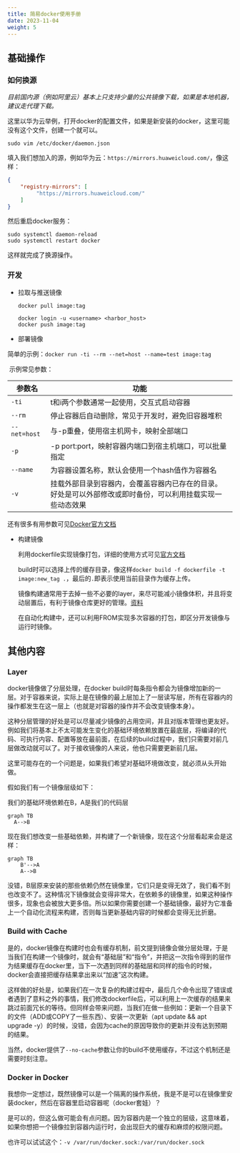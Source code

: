 ```yaml
---
title: 简易docker使用手册
date: 2023-11-04
weight: 5
---
```


## 基础操作

### 如何换源

*目前国内源（例如阿里云）基本上只支持少量的公共镜像下载，如果是本地机器，建议走代理下载。*

这里以华为云举例，打开docker的配置文件，如果是新安装的docker，这里可能没有这个文件，创建一个就可以。

~~~shell
sudo vim /etc/docker/daemon.json
~~~

填入我们想加入的源，例如华为云：`https://mirrors.huaweicloud.com/`，像这样：

~~~json
{
    "registry-mirrors": [ 
         "https://mirrors.huaweicloud.com/"
    ]
}
~~~

然后重启docker服务：

~~~shell
sudo systemctl daemon-reload
sudo systemctl restart docker
~~~

这样就完成了换源操作。

### 开发

* 拉取与推送镜像

  ~~~
  docker pull image:tag
  
  docker login -u <username> <harbor_host>
  docker push image:tag
  ~~~

* 部署镜像

​	简单的示例：`docker run -ti --rm --net=host --name=test image:tag`

​	示例常见参数：

| 参数名       | 功能                                                         |
| ------------ | ------------------------------------------------------------ |
| `-ti`        | t和i两个参数通常一起使用，交互式启动容器                     |
| `--rm`       | 停止容器后自动删除，常见于开发时，避免旧容器堆积             |
| `--net=host` | 与-p重叠，使用宿主机网卡，映射全部端口                       |
| `-p`         | -p port:port，映射容器内端口到宿主机端口，可以批量指定       |
| `--name`     | 为容器设置名称，默认会使用一个hash值作为容器名               |
| `-v`         | 挂载外部目录到容器内，会覆盖容器内已存在的目录。好处是可以外部修改或即时备份，可以利用挂载实现一些动态效果 |

还有很多有用参数可见[Docker官方文档](https://docs.docker.com/engine/reference/commandline/run/)

* 构建镜像

  利用dockerfile实现镜像打包，详细的使用方式可见[官方文档](https://docs.docker.com/engine/reference/builder/)

  build时可以选择上传的缓存目录，像这样`docker build -f dockerfile -t image:new_tag .`，最后的`.`即表示使用当前目录作为缓存上传。

  镜像构建通常用于去掉一些不必要的layer，来尽可能减小镜像体积，并且将变动层置后，有利于镜像仓库更好的管理。[资料](https://docs.docker.com/build/guide/layers/)

  在自动化构建中，还可以利用FROM实现多次容器的打包，即区分开发镜像与运行时镜像。

## 其他内容

### Layer

docker镜像做了分层处理，在docker build时每条指令都会为镜像增加新的一层。对于容器来说，实际上是在镜像的最上层加上了一层读写层，所有在容器内的操作都发生在这一层上（也就是对容器的操作并不会改变镜像本身）。

这种分层管理的好处是可以尽量减少镜像的占用空间，并且对版本管理也更友好。例如我们将基本上不太可能发生变化的基础环境依赖放置在最底层，将编译的代码、可执行内容、配置等放在最前面，在后续的build过程中，我们只需要对前几层做改动就可以了。对于接收镜像的人来说，他也只需要更新前几层。

这里可能存在的一个问题是，如果我们希望对基础环境做改变，就必须从头开始做。

假如我们有一个镜像层级如下：

我们的基础环境依赖在B，A是我们的代码层

```mermaid
graph TB
  A-->B
```

现在我们想改变一些基础依赖，并构建了一个新镜像，现在这个分层看起来会是这样：

~~~mermaid
graph TB
	B'-->A
	A-->B
~~~

没错，B层原来安装的那些依赖仍然在镜像里，它们只是变得无效了，我们看不到也改变不了。这种情况下镜像就会变得非常大，在依赖多的镜像里，如果这种操作很多，现象也会被放大更多倍。所以如果你需要创建一个基础镜像，最好为它准备上一个自动化流程来构建，否则每当更新基础内容的时候都会变得无比折磨。

### Build with Cache

是的，docker镜像在构建时也会有缓存机制，前文提到镜像会做分层处理，于是当我们在构建一个镜像时，就会有“基础层”和“指令”，并把这一次指令得到的层作为结果缓存在docker里，当下一次遇到同样的基础层和同样的指令的时候，docker会直接把缓存结果拿出来以“加速”这次构建。

这样做的好处是，如果我们在一次复杂的构建过程中，最后几个命令出现了错误或者遇到了意料之外的事情，我们修改dockerfile后，可以利用上一次缓存的结果来跳过前面冗长的等待。但同样会带来问题，当我们在做一些例如：更新一个目录下的文件（ADD或COPY了一些东西）、安装一次更新（apt update && apt upgrade -y）的时候，没错，会因为cache的原因导致你的更新并没有达到预期的结果。

当然，docker提供了`--no-cache`参数让你的build不使用缓存，不过这个机制还是需要时刻注意。

### Docker in Docker

我想你一定想过，既然镜像可以是一个隔离的操作系统，我是不是可以在镜像里安装docker，然后在容器里启动容器呢（docker套娃）？

是可以的，但这么做可能会有点问题。因为容器内是一个独立的层级，这意味着，如果你想把一个镜像拉到容器内运行时，会出现巨大的缓存和麻烦的权限问题。

也许可以试试这个：`-v /var/run/docker.sock:/var/run/docker.sock`



